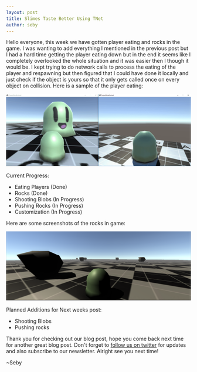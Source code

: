 ```yaml
---
layout: post
title: Slimes Taste Better Using TNet
author: seby
---
```


Hello everyone, this week we have gotten player eating and rocks in the game. I was wanting to add everything I mentioned in the previous post but I had a hard time getting the player eating down but in the end it seems like I completely overlooked the whole situation and it was easier then I though it would be. I kept trying to do network calls to process the eating of the player and respawning but then figured that I could have done it locally and just check if the object is yours so that it only gets called once on every object on collision. Here is a sample of the player eating:

![](../img/posts/slimeEatingTnet/2016-03-20_21-08-45.gif)

Current Progress:

- Eating Players (Done)
- Rocks (Done)
- Shooting Blobs (In Progress)
- Pushing Rocks (In Progress)
- Customization (In Progress)

Here are some screenshots of the rocks in game:

![](../img/posts/slimeEatingTnet/2016-03-20_21-06-16.png)

Planned Additions for Next weeks post:

- Shooting Blobs
- Pushing rocks

Thank you for checking out our blog post, hope you come back next time for another great blog post. Don't forget to [follow us on twitter](http://twitter.com/WolfTechGames) for updates and also subscribe to our newsletter. Alright see you next time!

~Seby
